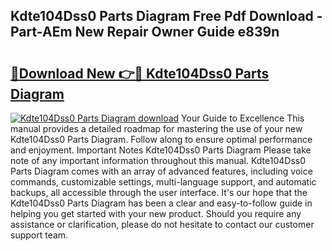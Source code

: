 ## Kdte104Dss0 Parts Diagram Free Pdf Download - Part-AEm New Repair Owner Guide e839n

# <h2><a href="http://dfpdvhr.blite.top/?on=Kdte104Dss0+Parts+Diagram">🔗Download New 👉🔴 Kdte104Dss0 Parts Diagram</a></h2>

[![Kdte104Dss0 Parts Diagram download](https://i.imgur.com/lujVjoI.png)](http://dfpdvhr.blite.top/?on=Kdte104Dss0+Parts+Diagram)
Your Guide to Excellence This manual provides a detailed roadmap for mastering the use of your new Kdte104Dss0 Parts Diagram. Follow along to ensure optimal performance and enjoyment. Important Notes Kdte104Dss0 Parts Diagram Please take note of any important information throughout this manual. Kdte104Dss0 Parts Diagram comes with an array of advanced features, including voice commands, customizable settings, multi-language support, and automatic backups, all accessible through the user interface. It's our hope that the Kdte104Dss0 Parts Diagram has been a clear and easy-to-follow guide in helping you get started with your new product. Should you require any assistance or clarification, please do not hesitate to contact our customer support team.
